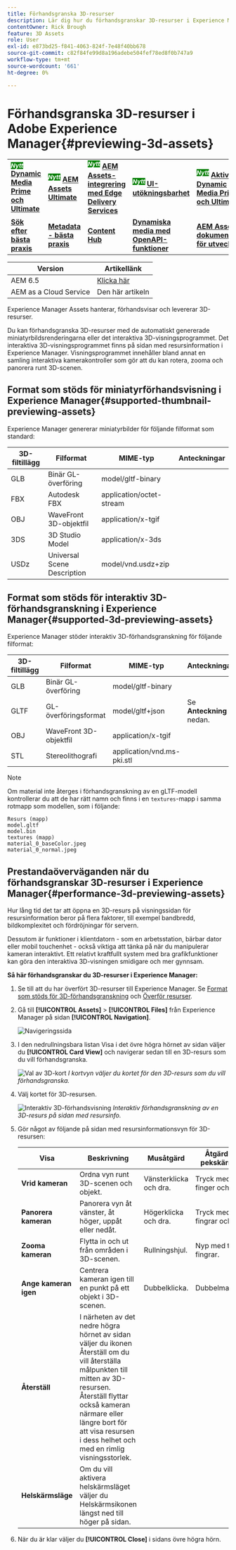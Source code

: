 ```yaml
---
title: Förhandsgranska 3D-resurser
description: Lär dig hur du förhandsgranskar 3D-resurser i Experience Manager.
contentOwner: Rick Brough
feature: 3D Assets
role: User
exl-id: e873bd25-f841-4063-824f-7e48f40bb678
source-git-commit: c82f84fe99d8a196adebe504fef78ed8f0b747a9
workflow-type: tm+mt
source-wordcount: '661'
ht-degree: 0%

---
```


# Förhandsgranska 3D-resurser i Adobe Experience Manager{#previewing-3d-assets}

<table>
    <tr>
        <td>
            <sup style= "background-color:#008000; color:#FFFFFF; font-weight:bold"><i>Nytt</i></sup> <a href="/help/assets/dynamic-media/dm-prime-ultimate.md"><b>Dynamic Media Prime och Ultimate</b></a>
        </td>
        <td>
            <sup style= "background-color:#008000; color:#FFFFFF; font-weight:bold"><i>Nytt</i></sup> <a href="/help/assets/assets-ultimate-overview.md"><b>AEM Assets Ultimate</b></a>
        </td>
        <td>
            <sup style= "background-color:#008000; color:#FFFFFF; font-weight:bold"><i>Nytt</i></sup> <a href="/help/assets/integrate-aem-assets-edge-delivery-services.md"><b>AEM Assets-integrering med Edge Delivery Services</b></a>
        </td>
        <td>
            <sup style= "background-color:#008000; color:#FFFFFF; font-weight:bold"><i>Nytt</i></sup> <a href="/help/assets/aem-assets-view-ui-extensibility.md"><b>UI-utökningsbarhet</b></a>
        </td>
          <td>
            <sup style= "background-color:#008000; color:#FFFFFF; font-weight:bold"><i>Nytt</i></sup> <a href="/help/assets/dynamic-media/enable-dynamic-media-prime-and-ultimate.md"><b>Aktivera Dynamic Media Prime och Ultimate</b></a>
        </td>
    </tr>
    <tr>
        <td>
            <a href="/help/assets/search-best-practices.md"><b>Sök efter bästa praxis</b></a>
        </td>
        <td>
            <a href="/help/assets/metadata-best-practices.md"><b>Metadata - bästa praxis</b></a>
        </td>
        <td>
            <a href="/help/assets/product-overview.md"><b>Content Hub</b></a>
        </td>
        <td>
            <a href="/help/assets/dynamic-media-open-apis-overview.md"><b>Dynamiska media med OpenAPI-funktioner</b></a>
        </td>
        <td>
            <a href="https://developer.adobe.com/experience-cloud/experience-manager-apis/"><b>AEM Assets-dokumentation för utvecklare</b></a>
        </td>
    </tr>
</table>

| Version | Artikellänk |
| -------- | ---------------------------- |
| AEM 6.5 | [Klicka här](https://experienceleague.adobe.com/docs/experience-manager-65/assets/using/previewing-3d-assets.html?lang=en) |
| AEM as a Cloud Service | Den här artikeln |

Experience Manager Assets hanterar, förhandsvisar och levererar 3D-resurser.

Du kan förhandsgranska 3D-resurser med de automatiskt genererade miniatyrbildsrenderingarna eller det interaktiva 3D-visningsprogrammet. Det interaktiva 3D-visningsprogrammet finns på sidan med resursinformation i Experience Manager. Visningsprogrammet innehåller bland annat en samling interaktiva kamerakontroller som gör att du kan rotera, zooma och panorera runt 3D-scenen.

<!-- See also [Working with 3D assets in Dynamic Media](/help/assets/dynamic-media/assets-3d.md). -->

## Format som stöds för miniatyrförhandsvisning i Experience Manager{#supported-thumbnail-previewing-assets}

Experience Manager genererar miniatyrbilder för följande filformat som standard:

| 3D-filtillägg | Filformat | MIME-typ | Anteckningar |
|---|---|---|---|
| GLB | Binär GL-överföring | model/gltf-binary |  |
| FBX | Autodesk FBX | application/octet-stream |  |
| OBJ | WaveFront 3D-objektfil | application/x-tgif |  |
| 3DS | 3D Studio Model | application/x-3ds |  |
| USDz | Universal Scene Description | model/vnd.usdz+zip |  |

## Format som stöds för interaktiv 3D-förhandsgranskning i Experience Manager{#supported-3d-previewing-assets}

Experience Manager stöder interaktiv 3D-förhandsgranskning för följande filformat:

| 3D-filtillägg | Filformat | MIME-typ | Anteckningar |
|---|---|---|---|
| GLB | Binär GL-överföring | model/gltf-binary |  |
| GLTF | GL-överföringsformat | model/gltf+json | Se **Anteckning** nedan. |
| OBJ | WaveFront 3D-objektfil | application/x-tgif |  |
| STL | Stereolithografi | application/vnd.ms-pki.stl |  |


>[!NOTE]
>
>Om material inte återges i förhandsgranskning av en gLTF-modell kontrollerar du att de har rätt namn och finns i en `textures`-mapp i samma rotmapp som modellen, som i följande:

    Resurs (mapp)
    model.gltf
    model.bin
    textures (mapp)
    material_0_baseColor.jpeg
    material_0_normal.jpeg

## Prestandaöverväganden när du förhandsgranskar 3D-resurser i Experience Manager{#performance-3d-previewing-assets}

Hur lång tid det tar att öppna en 3D-resurs på visningssidan för resursinformation beror på flera faktorer, till exempel bandbredd, bildkomplexitet och fördröjningar för servern.

Dessutom är funktioner i klientdatorn - som en arbetsstation, bärbar dator eller mobil touchenhet - också viktiga att tänka på när du manipulerar kameran interaktivt. Ett relativt kraftfullt system med bra grafikfunktioner kan göra den interaktiva 3D-visningen smidigare och mer gynnsam.

**Så här förhandsgranskar du 3D-resurser i Experience Manager:**

1. Se till att du har överfört 3D-resurser till Experience Manager.
Se [Format som stöds för 3D-förhandsgranskning](#supported-3d-previewing-assets) och [Överför resurser](/help/assets/manage-digital-assets.md#uploading-assets).
1. Gå till **[!UICONTROL Assets]** > **[!UICONTROL Files]** från Experience Manager på sidan **[!UICONTROL Navigation]**.

   ![Navigeringssida](/help/assets/dynamic-media/assets/navigation-assets.png)

1. I den nedrullningsbara listan Visa i det övre högra hörnet av sidan väljer du **[!UICONTROL Card View]** och navigerar sedan till en 3D-resurs som du vill förhandsgranska.

   ![Val av 3D-kort](/help/assets/dynamic-media/assets/3d-card-select.png)
   _I kortvyn väljer du kortet för den 3D-resurs som du vill förhandsgranska._

1. Välj kortet för 3D-resursen.

   ![Interaktiv 3D-förhandsvisning](/help/assets/dynamic-media/assets/3d-preview.png)
   _Interaktiv förhandsgranskning av en 3D-resurs på sidan med resursinfo._
1. Gör något av följande på sidan med resursinformationsvyn för 3D-resursen:

   | Visa | Beskrivning | Musåtgärd | Åtgärd på pekskärmen |
   | --- | --- | --- | --- |
   | **Vrid kameran** | Ordna vyn runt 3D-scenen och objekt. | Vänsterklicka och dra. | Tryck med ett finger och dra. |
   | **Panorera kameran** | Panorera vyn åt vänster, åt höger, uppåt eller nedåt. | Högerklicka och dra. | Tryck med två fingrar och dra. |
   | **Zooma kameran** | Flytta in och ut från områden i 3D-scenen. | Rullningshjul. | Nyp med två fingrar. |
   | **Ange kameran igen** | Centrera kameran igen till en punkt på ett objekt i 3D-scenen. | Dubbelklicka. | Dubbelmarkera. |
   | **Återställ** | I närheten av det nedre högra hörnet av sidan väljer du ikonen Återställ om du vill återställa målpunkten till mitten av 3D-resursen. Återställ flyttar också kameran närmare eller längre bort för att visa resursen i dess helhet och med en rimlig visningsstorlek. |   |   |
   | **Helskärmsläge** | Om du vill aktivera helskärmsläget väljer du Helskärmsikonen längst ned till höger på sidan. |   |   |

1. När du är klar väljer du **[!UICONTROL Close]** i sidans övre högra hörn.
